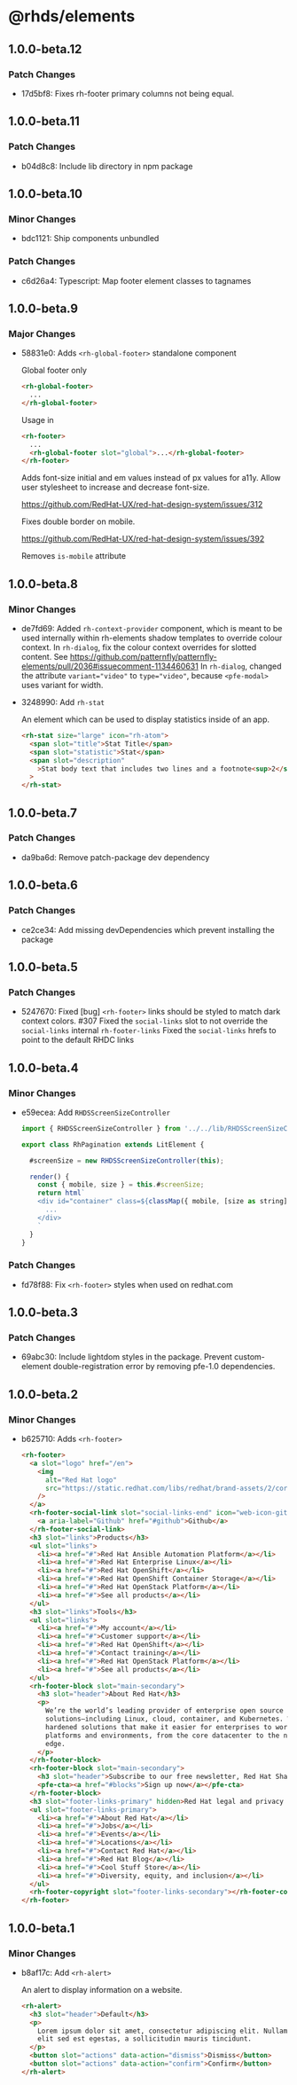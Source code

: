 # @rhds/elements

## 1.0.0-beta.12

### Patch Changes

- 17d5bf8: Fixes rh-footer primary columns not being equal.

## 1.0.0-beta.11

### Patch Changes

- b04d8c8: Include lib directory in npm package

## 1.0.0-beta.10

### Minor Changes

- bdc1121: Ship components unbundled

### Patch Changes

- c6d26a4: Typescript: Map footer element classes to tagnames

## 1.0.0-beta.9

### Major Changes

- 58831e0: Adds `<rh-global-footer>` standalone component

  Global footer only

  ```html
  <rh-global-footer>
    ...
  </rh-global-footer>
  ```

  Usage in <rh-footer>

  ```html
  <rh-footer>
    ...
    <rh-global-footer slot="global">...</rh-global-footer>
  </rh-footer>
  ```

  Adds font-size initial and em values instead of px values for a11y.
  Allow user stylesheet to increase and decrease font-size.

  https://github.com/RedHat-UX/red-hat-design-system/issues/312

  Fixes double border on mobile.

  https://github.com/RedHat-UX/red-hat-design-system/issues/392

  Removes `is-mobile` attribute

## 1.0.0-beta.8

### Minor Changes

- de7fd69: Added `rh-context-provider` component, which is meant to be used internally within rh-elements shadow templates to override colour context.
  In `rh-dialog`, fix the colour context overrides for slotted content. See https://github.com/patternfly/patternfly-elements/pull/2036#issuecomment-1134460631
  In `rh-dialog`, changed the attribute `variant="video"` to `type="video"`, because `<pfe-modal>` uses variant for width.
- 3248990: Add `rh-stat`

  An element which can be used to display statistics inside of an app.

  ```html
  <rh-stat size="large" icon="rh-atom">
    <span slot="title">Stat Title</span>
    <span slot="statistic">Stat</span>
    <span slot="description"
      >Stat body text that includes two lines and a footnote<sup>2</sup></span
    >
  </rh-stat>
  ```

## 1.0.0-beta.7

### Patch Changes

- da9ba6d: Remove patch-package dev dependency

## 1.0.0-beta.6

### Patch Changes

- ce2ce34: Add missing devDependencies which prevent installing the package

## 1.0.0-beta.5

### Patch Changes

- 5247670: Fixed [bug] `<rh-footer>` links should be styled to match dark context colors. #307
  Fixed the `social-links` slot to not override the `social-links` internal `rh-footer-links`
  Fixed the `social-links` hrefs to point to the default RHDC links

## 1.0.0-beta.4

### Minor Changes

- e59ecea: Add `RHDSScreenSizeController`

  ```js
  import { RHDSScreenSizeController } from '../../lib/RHDSScreenSizeController.js';

  export class RhPagination extends LitElement {

    #screenSize = new RHDSScreenSizeController(this);

    render() {
      const { mobile, size } = this.#screenSize;
      return html`
      <div id="container" class=${classMap({ mobile, [size as string]: true })}>
        ...
      </div>
      `
    }
  }
  ```

### Patch Changes

- fd78f88: Fix `<rh-footer>` styles when used on redhat.com

## 1.0.0-beta.3

### Patch Changes

- 69abc30: Include lightdom styles in the package. Prevent custom-element double-registration error by removing pfe-1.0 dependencies.

## 1.0.0-beta.2

### Minor Changes

- b625710: Adds `<rh-footer>`

  ```html
  <rh-footer>
    <a slot="logo" href="/en">
      <img
        alt="Red Hat logo"
        src="https://static.redhat.com/libs/redhat/brand-assets/2/corp/logo--on-dark.svg"
      />
    </a>
    <rh-footer-social-link slot="social-links-end" icon="web-icon-github">
      <a aria-label="Github" href="#github">Github</a>
    </rh-footer-social-link>
    <h3 slot="links">Products</h3>
    <ul slot="links">
      <li><a href="#">Red Hat Ansible Automation Platform</a></li>
      <li><a href="#">Red Hat Enterprise Linux</a></li>
      <li><a href="#">Red Hat OpenShift</a></li>
      <li><a href="#">Red Hat OpenShift Container Storage</a></li>
      <li><a href="#">Red Hat OpenStack Platform</a></li>
      <li><a href="#">See all products</a></li>
    </ul>
    <h3 slot="links">Tools</h3>
    <ul slot="links">
      <li><a href="#">My account</a></li>
      <li><a href="#">Customer support</a></li>
      <li><a href="#">Red Hat OpenShift</a></li>
      <li><a href="#">Contact training</a></li>
      <li><a href="#">Red Hat OpenStack Platform</a></li>
      <li><a href="#">See all products</a></li>
    </ul>
    <rh-footer-block slot="main-secondary">
      <h3 slot="header">About Red Hat</h3>
      <p>
        We’re the world’s leading provider of enterprise open source
        solutions―including Linux, cloud, container, and Kubernetes. We deliver
        hardened solutions that make it easier for enterprises to work across
        platforms and environments, from the core datacenter to the network
        edge.
      </p>
    </rh-footer-block>
    <rh-footer-block slot="main-secondary">
      <h3 slot="header">Subscribe to our free newsletter, Red Hat Shares</h3>
      <pfe-cta><a href="#blocks">Sign up now</a></pfe-cta>
    </rh-footer-block>
    <h3 slot="footer-links-primary" hidden>Red Hat legal and privacy links</h3>
    <ul slot="footer-links-primary">
      <li><a href="#">About Red Hat</a></li>
      <li><a href="#">Jobs</a></li>
      <li><a href="#">Events</a></li>
      <li><a href="#">Locations</a></li>
      <li><a href="#">Contact Red Hat</a></li>
      <li><a href="#">Red Hat Blog</a></li>
      <li><a href="#">Cool Stuff Store</a></li>
      <li><a href="#">Diversity, equity, and inclusion</a></li>
    </ul>
    <rh-footer-copyright slot="footer-links-secondary"></rh-footer-copyright>
  </rh-footer>
  ```

## 1.0.0-beta.1

### Minor Changes

- b8af17c: Add `<rh-alert>`

  An alert to display information on a website.

  ```html
  <rh-alert>
    <h3 slot="header">Default</h3>
    <p>
      Lorem ipsum dolor sit amet, consectetur adipiscing elit. Nullam eleifend
      elit sed est egestas, a sollicitudin mauris tincidunt.
    </p>
    <button slot="actions" data-action="dismiss">Dismiss</button>
    <button slot="actions" data-action="confirm">Confirm</button>
  </rh-alert>
  ```
